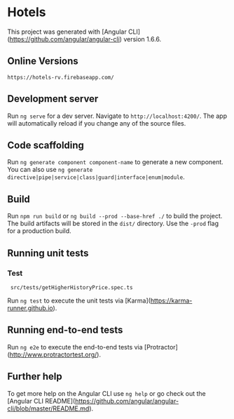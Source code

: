 
# Hotels

  

This project was generated with \[Angular CLI\](https://github.com/angular/angular-cli) version 1.6.6.

## Online Versions

	https://hotels-rv.firebaseapp.com/
	

## Development server

  

Run `ng serve` for a dev server. Navigate to `http://localhost:4200/`. The app will automatically reload if you change any of the source files.

  

## Code scaffolding

  

Run `ng generate component component-name` to generate a new component. You can also use `ng generate directive|pipe|service|class|guard|interface|enum|module`.

  

## Build
  
Run `npm run build` or `ng build --prod --base-href ./` to build the project. The build artifacts will be stored in the `dist/` directory. Use the `-prod` flag for a production build.
  

## Running unit tests

 ### Test 
	 src/tests/getHigherHistoryPrice.spec.ts

Run `ng test` to execute the unit tests via \[Karma\](https://karma-runner.github.io).

  

## Running end-to-end tests

  

Run `ng e2e` to execute the end-to-end tests via \[Protractor\](http://www.protractortest.org/).

  

## Further help

  

To get more help on the Angular CLI use `ng help` or go check out the \[Angular CLI README\](https://github.com/angular/angular-cli/blob/master/README.md).